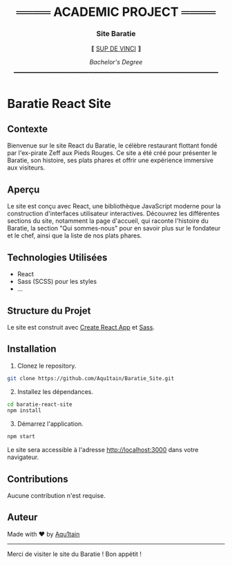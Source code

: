 <div align="center">

# ════ ACADEMIC PROJECT ════

###  Site Baratie

**⟦** <a href="https://www.supdevinci.fr/" target="_blank">SUP DE VINCI</a> **⟧** 

*Bachelor's Degree*

▔▔▔▔▔▔▔▔▔▔▔▔▔▔▔▔▔▔▔▔▔▔▔▔▔▔▔▔▔▔▔▔▔▔▔▔▔▔▔▔▔▔▔▔

</div>

# Baratie React Site

## Contexte

Bienvenue sur le site React du Baratie, le célèbre restaurant flottant fondé par l'ex-pirate Zeff aux Pieds Rouges. Ce site a été créé pour présenter le Baratie, son histoire, ses plats phares et offrir une expérience immersive aux visiteurs.

## Aperçu

Le site est conçu avec React, une bibliothèque JavaScript moderne pour la construction d'interfaces utilisateur interactives. Découvrez les différentes sections du site, notamment la page d'accueil, qui raconte l'histoire du Baratie, la section "Qui sommes-nous" pour en savoir plus sur le fondateur et le chef, ainsi que la liste de nos plats phares.

## Technologies Utilisées

- React
- Sass (SCSS) pour les styles
- ...

## Structure du Projet

Le site est construit avec [Create React App](https://github.com/facebook/create-react-app) et [Sass](https://sass-lang.com/).

## Installation

1. Clonez le repository.

```bash
git clone https://github.com/Aqu1tain/Baratie_Site.git
```

2. Installez les dépendances.

```bash
cd baratie-react-site
npm install
```

3. Démarrez l'application.

```bash
npm start
```

Le site sera accessible à l'adresse [http://localhost:3000](http://localhost:3000) dans votre navigateur.

## Contributions

Aucune contribution n'est requise.

## Auteur

Made with ❤️ by [Aqu1tain](https://github.com/Aqu1tain)

---

Merci de visiter le site du Baratie ! Bon appétit !
